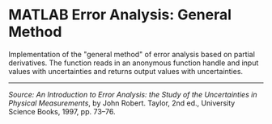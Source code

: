 # MATLAB Error Analysis: General Method

Implementation of the "general method" of error analysis based on partial derivatives. The function reads in an anonymous function handle and input values with uncertainties and returns output values with uncertainties.

---

*Source:* 
*An Introduction to Error Analysis: the Study of the Uncertainties in Physical Measurements*, by John Robert. Taylor, 2nd ed., University Science Books, 1997, pp. 73–76. 
